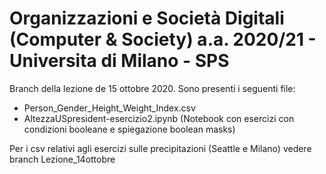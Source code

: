 # Organizzazioni e Società Digitali (Computer & Society) a.a. 2020/21 - Universita di Milano - SPS

Branch della lezione de 15 ottobre 2020. Sono presenti i seguenti file:
- Person_Gender_Height_Weight_Index.csv
- AltezzaUSpresident-esercizio2.ipynb (Notebook con esercizi con condizioni booleane e spiegazione boolean masks) 

Per i csv relativi agli esercizi sulle precipitazioni (Seattle e Milano) vedere branch Lezione_14ottobre
